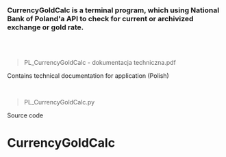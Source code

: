 ### CurrencyGoldCalc is a terminal program, which using National Bank of Poland'a API to check for current or archivized exchange or gold rate.

<br>
<br>

>PL_CurrencyGoldCalc - dokumentacja techniczna.pdf

Contains technical documentation for application (Polish)

<br>

>PL_CurrencyGoldCalc.py

Source code
# CurrencyGoldCalc
